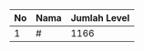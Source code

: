| No | Nama            | Jumlah Level |
|----|-----------------|--------------|
| 1  | #    |    1166        |

